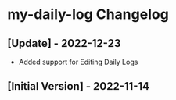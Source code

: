 # my-daily-log Changelog

## [Update] - 2022-12-23

- Added support for Editing Daily Logs

## [Initial Version] - 2022-11-14
